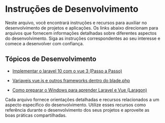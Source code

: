 # Instruções de Desenvolvimento
<!--
<div align="center">
  
[Home](https://github.com/marceloteck/LaravelVue/edit/main/README.md)  | [Sobre](#sobre) | [Projetos](#projetos) | [Contato](#contato) | [Portfólio](#portfolio) 
</div>
-->


Neste arquivo, você encontrará instruções e recursos para auxiliar no desenvolvimento de projetos e aplicações. Os links abaixo direcionam para arquivos que fornecem informações detalhadas sobre diferentes aspectos do desenvolvimento. Siga as instruções correspondentes ao seu interesse e comece a desenvolver com confiança.

## Tópicos de Desenvolvimento

- [Implementar o laravel 10 com o vue 3 (Passo a Passo)](https://github.com/marceloteck/Instalar-Laravel10-e-Vue3-Passo-a-Passo)
- [Variaveis vue.js e outros frameworks dentro do blade.php](https://github.com/marceloteck/LaravelVue/blob/main/C%C3%B3digos%20R%C3%A1pidos.md)

- [Como preparar o Windows para aprender Laravel e Vue (Laragon)](https://github.com/marceloteck/LaravelVue/blob/main/Como-preparar-o-Windows-para-aprender-Laravel-e-Vue.md)

<!--

- [Configuração do Ambiente de Desenvolvimento](configuracao-ambiente.md)
- [Guia de Boas Práticas de Código](boas-praticas-codigo.md)
- [Testes Automatizados](testes-automatizados.md)
- [Gerenciamento de Dependências](gerenciamento-dependencias.md)
- [Padrões de Projeto](padroes-projeto.md)
-->

Cada arquivo fornece orientações detalhadas e recursos relacionados a um aspecto específico do desenvolvimento. Utilize esses recursos como referência durante o desenvolvimento dos seus projetos e aproveite as boas práticas compartilhadas.
